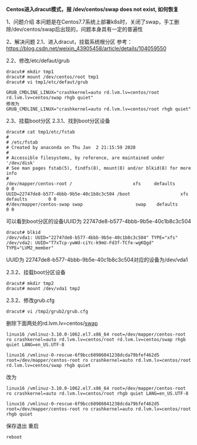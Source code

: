 **Centos进入dracut模式，报 /dev/centos/swap does not exist, 如何恢复**

1、问题介绍
本问题是在Centos7.7系统上部署k8s时，关闭了swap，手工删除/dev/centos/swap后出现的，问题本身具有一定的普遍性

2、解决问题
2.1、进入dracut，挂载系统根分区
参考：
https://blog.csdn.net/weixin_43905458/article/details/104059550

2.2、修改/etc/defaut/grub

```shell
dracut# mkdir tmp1
dracut# mount /dev/centos/root tmp1
dracut# vi tmp1/etc/defaut/grub
```

```shell
GRUB_CMDLINE_LINUX="crashkernel=auto rd.lvm.lv=centos/root rd.lvm.lv=centos/swap rhgb quiet"
修改为
GRUB_CMDLINE_LINUX="crashkernel=auto rd.lvm.lv=centos/root rhgb quiet"
```

2.3、挂载boot分区
2.3.1、找到boot分区设备

```shell
dracut# cat tmp1/etc/fstab
#
# /etc/fstab
# Created by anaconda on Thu Jan  2 21:15:59 2020
#
# Accessible filesystems, by reference, are maintained under '/dev/disk'
# See man pages fstab(5), findfs(8), mount(8) and/or blkid(8) for more info
#
/dev/mapper/centos-root /                       xfs     defaults        0 0
UUID=22747de8-b577-4bbb-9b5e-40c1b8c3c504 /boot                   xfs     defaults        0 0
#/dev/mapper/centos-swap swap                    swap    defaults        0 0
```

可以看到boot分区的设备UUID为
22747de8-b577-4bbb-9b5e-40c1b8c3c504

```shell
dracut# blkid
/dev/vda1: UUID="22747de8-b577-4bbb-9b5e-40c1b8c3c504" TYPE="xfs"
/dev/vda2: UUID="T7xTcp-ywWd-ciYc-k9mU-Fd3f-TCfe-wgKQgd" TYPE="LVM2_member"
```

UUID为
22747de8-b577-4bbb-9b5e-40c1b8c3c504对应的设备为/dev/vda1

2.3.2、挂载boot分区设备

```shell
dracut# mkdir tmp2
dracut# mount /dev/vda1 tmp2
```

2.3.2、修改grub.cfg

```shell
dracut# vi /tmp2/grub2/grub.cfg
```

删除下面两处的rd.lvm.lv=centos/[swap](https://so.csdn.net/so/search?q=swap&spm=1001.2101.3001.7020)

```shell
linux16 /vmlinuz-3.10.0-1062.el7.x86_64 root=/dev/mapper/centos-root ro crashkernel=auto rd.lvm.lv=centos/root rd.lvm.lv=centos/swap rhgb quiet LANG=en_US.UTF-8

linux16 /vmlinuz-0-rescue-6f9bcc60986041238dcda79bfef462d5 root=/dev/mapper/centos-root ro crashkernel=auto rd.lvm.lv=centos/root rd.lvm.lv=centos/swap rhgb quiet
```

改为

```shell
linux16 /vmlinuz-3.10.0-1062.el7.x86_64 root=/dev/mapper/centos-root ro crashkernel=auto rd.lvm.lv=centos/root rhgb quiet LANG=en_US.UTF-8

linux16 /vmlinuz-0-rescue-6f9bcc60986041238dcda79bfef462d5 root=/dev/mapper/centos-root ro crashkernel=auto rd.lvm.lv=centos/root rhgb quiet
```

保存退出
重启

```shell
reboot
```

